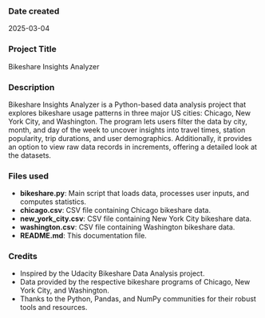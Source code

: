 
### Date created
2025-03-04

### Project Title
Bikeshare Insights Analyzer

### Description
Bikeshare Insights Analyzer is a Python-based data analysis project that explores bikeshare usage patterns in three major US cities: Chicago, New York City, and Washington. The program lets users filter the data by city, month, and day of the week to uncover insights into travel times, station popularity, trip durations, and user demographics. Additionally, it provides an option to view raw data records in increments, offering a detailed look at the datasets.

### Files used
- **bikeshare.py**: Main script that loads data, processes user inputs, and computes statistics.
- **chicago.csv**: CSV file containing Chicago bikeshare data.
- **new_york_city.csv**: CSV file containing New York City bikeshare data.
- **washington.csv**: CSV file containing Washington bikeshare data.
- **README.md**: This documentation file.

### Credits
- Inspired by the Udacity Bikeshare Data Analysis project.
- Data provided by the respective bikeshare programs of Chicago, New York City, and Washington.
- Thanks to the Python, Pandas, and NumPy communities for their robust tools and resources.
